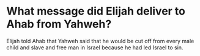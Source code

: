 # What message did Elijah deliver to Ahab from Yahweh?

Elijah told Ahab that Yahweh said that he would be cut off from every male child and slave and free man in Israel because he had led Israel to sin.
